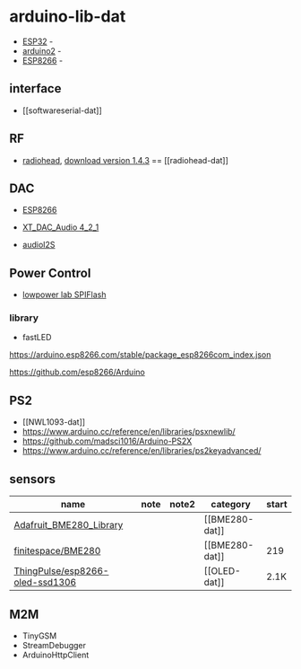 

# arduino-lib-dat 

- [ESP32](https://github.com/Edragon/Arduino-ESP32) - 
- [arduino2](https://github.com/Edragon/arduino-main2) - 
- [ESP8266](https://github.com/Edragon/arduino-esp8266) - 


## interface 

- [[softwareserial-dat]]

## RF 

- [radiohead](https://www.airspayce.com/mikem/arduino/RadioHead/), [download version 1.4.3](https://www.airspayce.com/mikem/arduino/RadioHead/RadioHead-1.143.zip) == [[radiohead-dat]]

## DAC 

- [ESP8266](https://github.com/earlephilhower/ESP8266Audio)
- [XT_DAC_Audio 4_2_1](https://www.xtronical.com/the-dacaudio-library-download-and-installation/)

- [audioI2S](https://github.com/schreibfaul1/ESP32-audioI2S)

## Power Control 

- [lowpower lab SPIFlash ](https://github.com/LowPowerLab/SPIFlash)

### library

- fastLED


https://arduino.esp8266.com/stable/package_esp8266com_index.json

https://github.com/esp8266/Arduino


## PS2 

- [[NWL1093-dat]]
- https://www.arduino.cc/reference/en/libraries/psxnewlib/
- https://github.com/madsci1016/Arduino-PS2X
- https://www.arduino.cc/reference/en/libraries/ps2keyadvanced/


## sensors 

| name                                                                                  | note | note2 | category       | start |
| ------------------------------------------------------------------------------------- | ---- | ----- | -------------- | ----- |
| [Adafruit_BME280_Library](https://github.com/adafruit/Adafruit_BME280_Library)        |      |       | [[BME280-dat]] |       |
| [finitespace/BME280](https://github.com/finitespace/BME280)                           |      |       | [[BME280-dat]] | 219   |
| [ThingPulse/esp8266-oled-ssd1306](https://github.com/ThingPulse/esp8266-oled-ssd1306) |      |       | [[OLED-dat]]   | 2.1K  |



## M2M 

- TinyGSM 
- StreamDebugger
- ArduinoHttpClient
